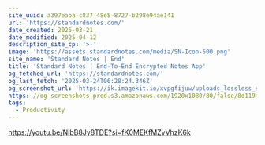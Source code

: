 ```yaml
---
site_uuid: a397eaba-c837-48e5-8727-b298e94ae141
url: 'https://standardnotes.com/'
date_created: 2025-03-21
date_modified: 2025-04-12
description_site_cp: '>-'
image: 'https://assets.standardnotes.com/media/SN-Icon-500.png'
site_name: 'Standard Notes | End'
title: 'Standard Notes | End-To-End Encrypted Notes App'
og_fetched_url: 'https://standardnotes.com/'
og_last_fetch: '2025-03-24T06:28:24.346Z'
og_screenshot_url: 'https://ik.imagekit.io/xvpgfijuw/uploads_lossless_screenshots_20250527_StandardNote_og_screenshot.jpeg'
https: //og-screenshots-prod.s3.amazonaws.com/1920x1080/80/false/8d119f684a4058c4ad16e703570373633b071a74c33439d278537a1792167b09.jpeg
tags:
  - Productivity
---
```


https://youtu.be/NibB8Jy8TDE?si=fK0MEKfMZvVhzK6k